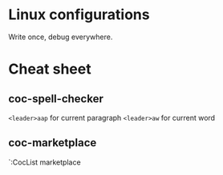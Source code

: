 # Linux configurations

Write once, debug everywhere.


# Cheat sheet

## coc-spell-checker

`<leader>aap` for current paragraph
`<leader>aw` for current word

## coc-marketplace

`:CocList marketplace

